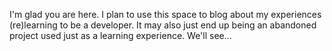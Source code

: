 I'm glad you are here. I plan to use this space to blog about my experiences (re)learning to be a developer. It may also just end up being an abandoned project used just as a learning experience. We'll see...
